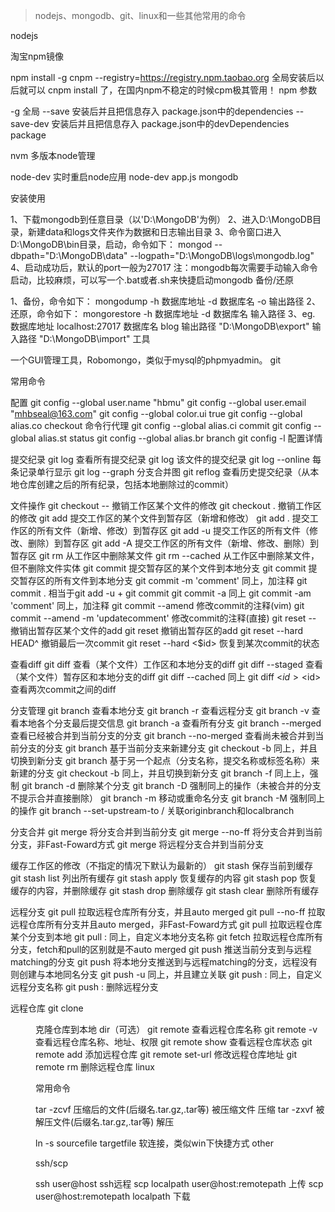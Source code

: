 > nodejs、mongodb、git、linux和一些其他常用的命令

nodejs

淘宝npm镜像

npm install -g cnpm --registry=https://registry.npm.taobao.org
全局安装后以后就可以 cnpm install 了，在国内npm不稳定的时候cpm极其管用！
npm 参数

-g 全局
--save 安装后并且把信息存入 package.json中的dependencies
--save-dev 安装后并且把信息存入 package.json中的devDependencies
package

nvm 多版本node管理

node-dev 实时重启node应用
node-dev app.js
mongodb

安装使用

1、下载mongodb到任意目录（以'D:\MongoDB'为例）
2、进入D:\MongoDB目录，新建data和logs文件夹作为数据和日志输出目录
3、命令窗口进入D:\MongoDB\bin目录，启动，命令如下：
mongod --dbpath="D:\MongoDB\data" --logpath="D:\MongoDB\logs\mongodb.log"
4、启动成功后，默认的port一般为27017
注：mongodb每次需要手动输入命令启动，比较麻烦，可以写一个.bat或者.sh来快捷启动mongodb
备份/还原

1、备份，命令如下：
mongodump -h 数据库地址 -d 数据库名 -o 输出路径
2、还原，命令如下：
mongorestore -h 数据库地址 -d 数据库名 输入路径
3、eg. 数据库地址 localhost:27017 数据库名 blog 输出路径 "D:\MongoDB\export" 输入路径 "D:\MongoDB\import"
工具

一个GUI管理工具，Robomongo，类似于mysql的phpmyadmin。
git

常用命令

配置
git config --global user.name "hbmu"
git config --global user.email "mhbseal@163.com"
git config --global color.ui true
git config --global alias.co checkout 命令行代理
git config --global alias.ci commit
git config --global alias.st status
git config --global alias.br branch
git config -l 配置详情

提交纪录
git log 查看所有提交纪录
git log <file> 该文件的提交纪录
git log --online 每条记录单行显示
git log --graph 分支合并图
git reflog 查看历史提交纪录（从本地仓库创建之后的所有纪录，包括本地删除过的commit）

文件操作
git checkout -- <file> 撤销工作区某个文件的修改
git checkout . 撤销工作区的修改
git add <file> 提交工作区的某个文件到暂存区（新增和修改）
git add . 提交工作区的所有文件（新增、修改）到暂存区
git add -u 提交工作区的所有文件（修改、删除）到暂存区
git add -A 提交工作区的所有文件（新增、修改、删除）到暂存区
git rm <file> 从工作区中删除某文件
git rm <file> --cached 从工作区中删除某文件，但不删除文件实体
git commit <file> 提交暂存区的某个文件到本地分支
git commit 提交暂存区的所有文件到本地分支
git commit -m 'comment' 同上，加注释
git commit . 相当于git add -u + git commit
git commit -a 同上
git commit -am 'comment' 同上，加注释
git commit --amend 修改commit的注释(vim)
git commit --amend -m 'updatecomment' 修改commit的注释(直接)
git reset -- <file> 撤销出暂存区某个文件的add
git reset  撤销出暂存区的add
git reset --hard HEAD^ 撤销最后一次commit
git reset --hard <$id> 恢复到某次commit的状态

查看diff
git diff <file> 查看（某个文件）工作区和本地分支的diff
git diff --staged <file> 查看（某个文件）暂存区和本地分支的diff
git diff --cached <file> 同上
git diff <$id> <$id> 查看两次commit之间的diff

分支管理
git branch 查看本地分支
git branch -r 查看远程分支
git branch -v 查看本地各个分支最后提交信息
git branch -a 查看所有分支
git branch --merged 查看已经被合并到当前分支的分支
git branch --no-merged 查看尚未被合并到当前分支的分支
git branch <branchname> 基于当前分支来新建分支
git checkout -b <branchname> 同上，并且切换到新分支
git branch <branchname> <start-point> 基于另一个起点（分支名称，提交名称或标签名称）来新建的分支
git checkout -b <branchname> <start-point> 同上，并且切换到新分支
git branch -f <branchname> <start-point> 同上上，强制
git branch -d <branchname> 删除某个分支
git branch -D <branchname> 强制同上的操作（未被合并的分支不提示合并直接删除）
git branch -m <oldbranch> <newbranch> 移动或重命名分支
git branch -M <oldbranch> <newbranch> 强制同上的操作
git branch --set-upstream-to <origin>/<remotebranch> <localbranch> 关联originbranch和localbranch

分支合并
git merge <branch> 将分支合并到当前分支
git merge --no-ff <branch> 将分支合并到当前分支，非Fast-Foward方式
git merge <origin> <remotebranch>  将远程分支合并到当前分支

缓存工作区的修改（不指定<stash>的情况下默认为最新的）
git stash 保存当前到缓存
git stash list 列出所有缓存
git stash apply <stash> 恢复缓存的内容
git stash pop <stash> 恢复缓存的内容，并删除缓存
git stash drop <stash> 删除缓存
git stash clear 删除所有缓存

远程分支
git pull 拉取远程仓库所有分支，并且auto merged
git pull --no-ff 拉取远程仓库所有分支并且auto merged，非Fast-Foward方式
git pull <origin> <remotebranch> 拉取远程仓库某个分支到本地
git pull <origin> <remotebranch>:<localbranch> 同上，自定义本地分支名称
git fetch 拉取远程仓库所有分支，fetch和pull的区别就是不auto merged
git push 推送当前分支到与远程matching的分支
git push <origin> <localbranch> 将本地分支推送到与远程matching的分支，远程没有则创建与本地同名分支
git push -u <origin> <localbranch> 同上，并且建立关联
git push <origin> <localbranch>:<remotebranch> 同上，自定义远程分支名称
git push <origin> :<remotebranch> 删除远程分支

远程仓库
git clone <url> <dir> 克隆仓库到本地 dir（可选）
git remote 查看远程仓库名称
git remote -v 查看远程仓库名称、地址、权限
git remote show <name> 查看远程仓库状态
git remote add <name> <url> 添加远程仓库
git remote set-url <name> <newurl> 修改远程仓库地址
git remote rm <name> 删除远程仓库
linux

常用命令

tar -zcvf 压缩后的文件(后缀名.tar.gz,.tar等) 被压缩文件 压缩
tar -zxvf 被解压文件(后缀名.tar.gz,.tar等) 解压

ln -s sourcefile targetfile 软连接，类似win下快捷方式
other

ssh/scp

ssh user@host ssh远程
scp localpath user@host:remotepath 上传
scp user@host:remotepath localpath 下载